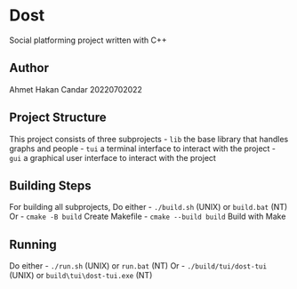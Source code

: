 # Dost
Social platforming project written with C++

## Author
Ahmet Hakan Candar
20220702022

## Project Structure
This project consists of three subprojects
	- `lib` the base library that handles graphs and people
	- `tui` a terminal interface to interact with the project
	- `gui` a graphical user interface to interact with the project

## Building Steps
For building all subprojects,
Do either
	- `./build.sh` (UNIX) or `build.bat` (NT)
Or
	- `cmake -B build` Create Makefile
	- `cmake --build build` Build with Make

## Running
Do either
	- `./run.sh` (UNIX) or `run.bat` (NT)
Or
	- `./build/tui/dost-tui` (UNIX) or `build\tui\dost-tui.exe` (NT)
